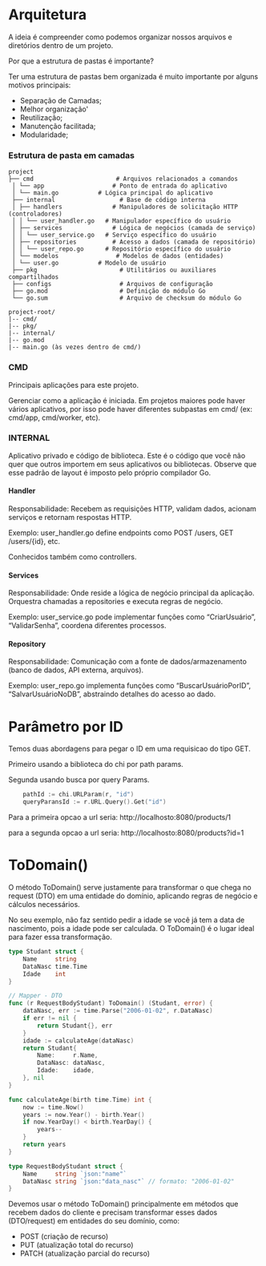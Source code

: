 # Arquitetura

A ideia é compreender como podemos organizar nossos arquivos e diretórios dentro de um projeto.

Por que a estrutura de pastas é importante?

Ter uma estrutura de pastas bem organizada é muito importante por alguns motivos principais:

- Separação de Camadas;
- Melhor organização'
- Reutilização;
- Manutenção facilitada;
- Modularidade;

### Estrutura de pasta em camadas

```plaintext
project 
├── cmd                       # Arquivos relacionados a comandos
 │ └── app                   # Ponto de entrada do aplicativo
 │ └── main.go           # Lógica principal do aplicativo
 ├── internal                  # Base de código interna
 │ ├── handlers              # Manipuladores de solicitação HTTP (controladores)
 │ │ └── user_handler.go   # Manipulador específico do usuário
 │ ├── services              # Lógica de negócios (camada de serviço)
 │ │ └── user_service.go   # Serviço específico do usuário
 │ ├── repositories          # Acesso a dados (camada de repositório)
 │ │ └── user_repo.go      # Repositório específico do usuário
 │ └── modelos                # Modelos de dados (entidades)
 │ └── user.go           # Modelo de usuário
 ├── pkg                       # Utilitários ou auxiliares compartilhados
 ├── configs                   # Arquivos de configuração
 ├── go.mod                    # Definição do módulo Go
 └── go.sum                    # Arquivo de checksum do módulo Go
```

```plaintext
project-root/
|-- cmd/
|-- pkg/
|-- internal/
|-- go.mod
|-- main.go (às vezes dentro de cmd/)
```

### CMD

Principais aplicações para este projeto.

Gerenciar como a aplicação é iniciada. Em projetos maiores pode haver vários aplicativos, por isso pode haver diferentes subpastas em cmd/ (ex: cmd/app, cmd/worker, etc).


### INTERNAL

Aplicativo privado e código de biblioteca. Este é o código que você não quer que outros importem em seus aplicativos ou bibliotecas. Observe que esse padrão de layout é imposto pelo próprio compilador Go.

#### Handler

Responsabilidade: Recebem as requisições HTTP, validam dados, acionam serviços e retornam respostas HTTP.

Exemplo: user_handler.go define endpoints como POST /users, GET /users/{id}, etc.

Conhecidos também como controllers.

#### Services

Responsabilidade: Onde reside a lógica de negócio principal da aplicação. Orquestra chamadas a repositories e executa regras de negócio.

Exemplo: user_service.go pode implementar funções como “CriarUsuário”, “ValidarSenha”, coordena diferentes processos.


#### Repository

Responsabilidade: Comunicação com a fonte de dados/armazenamento (banco de dados, API externa, arquivos).

Exemplo: user_repo.go implementa funções como “BuscarUsuárioPorID”, “SalvarUsuárioNoDB”, abstraindo detalhes do acesso ao dado.


# Parâmetro por ID

Temos duas abordagens para pegar o ID em uma requisicao do tipo GET.

Primeiro usando a biblioteca do chi por path params.

Segunda usando busca por query Params.

``` go
    pathId := chi.URLParam(r, "id")
    queryParansId := r.URL.Query().Get("id")
```

Para a primeira opcao a url seria: http://localhosto:8080/products/1

para a segunda opcao a url seria: http://localhosto:8080/products?id=1

# ToDomain()

O método ToDomain() serve justamente para transformar o que chega no request (DTO) em uma entidade do domínio, aplicando regras de negócio e cálculos necessários.

No seu exemplo, não faz sentido pedir a idade se você já tem a data de nascimento, pois a idade pode ser calculada. O ToDomain() é o lugar ideal para fazer essa transformação.

```go
type Studant struct {
    Name     string
    DataNasc time.Time
    Idade    int
}

// Mapper - DTO
func (r RequestBodyStudant) ToDomain() (Studant, error) {
    dataNasc, err := time.Parse("2006-01-02", r.DataNasc)
    if err != nil {
        return Studant{}, err
    }
    idade := calculateAge(dataNasc)
    return Studant{
        Name:     r.Name,
        DataNasc: dataNasc,
        Idade:    idade,
    }, nil
}

func calculateAge(birth time.Time) int {
    now := time.Now()
    years := now.Year() - birth.Year()
    if now.YearDay() < birth.YearDay() {
        years--
    }
    return years
}

type RequestBodyStudant struct {
    Name     string `json:"name"`
    DataNasc string `json:"data_nasc"` // formato: "2006-01-02"
}
```

Devemos usar o método ToDomain() principalmente em métodos que recebem dados do cliente e precisam transformar esses dados (DTO/request) em entidades do seu domínio, como:

- POST (criação de recurso)
- PUT (atualização total do recurso)
- PATCH (atualização parcial do recurso)
